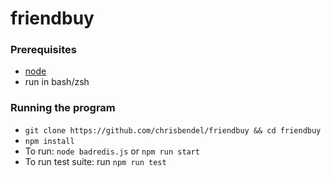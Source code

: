 # friendbuy

### Prerequisites
- [node](https://nodejs.org/en/download/)
- run in bash/zsh

### Running the program
- `git clone https://github.com/chrisbendel/friendbuy && cd friendbuy`
- `npm install`
- To run: `node badredis.js` or `npm run start`
- To run test suite: run `npm run test`
